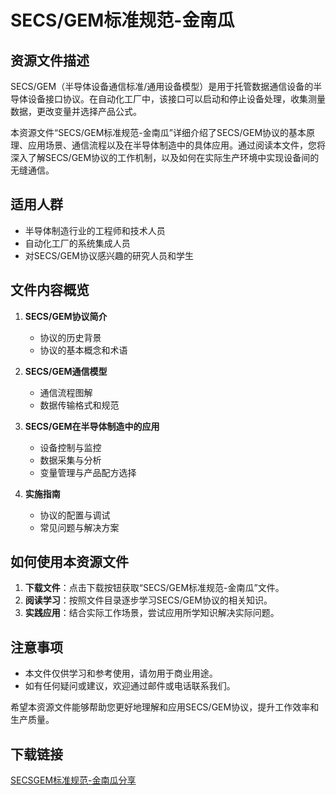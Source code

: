# SECS/GEM标准规范-金南瓜

## 资源文件描述

SECS/GEM（半导体设备通信标准/通用设备模型）是用于托管数据通信设备的半导体设备接口协议。在自动化工厂中，该接口可以启动和停止设备处理，收集测量数据，更改变量并选择产品公式。

本资源文件“SECS/GEM标准规范-金南瓜”详细介绍了SECS/GEM协议的基本原理、应用场景、通信流程以及在半导体制造中的具体应用。通过阅读本文件，您将深入了解SECS/GEM协议的工作机制，以及如何在实际生产环境中实现设备间的无缝通信。

## 适用人群

- 半导体制造行业的工程师和技术人员
- 自动化工厂的系统集成人员
- 对SECS/GEM协议感兴趣的研究人员和学生

## 文件内容概览

1. **SECS/GEM协议简介**
   - 协议的历史背景
   - 协议的基本概念和术语

2. **SECS/GEM通信模型**
   - 通信流程图解
   - 数据传输格式和规范

3. **SECS/GEM在半导体制造中的应用**
   - 设备控制与监控
   - 数据采集与分析
   - 变量管理与产品配方选择

4. **实施指南**
   - 协议的配置与调试
   - 常见问题与解决方案

## 如何使用本资源文件

1. **下载文件**：点击下载按钮获取“SECS/GEM标准规范-金南瓜”文件。
2. **阅读学习**：按照文件目录逐步学习SECS/GEM协议的相关知识。
3. **实践应用**：结合实际工作场景，尝试应用所学知识解决实际问题。

## 注意事项

- 本文件仅供学习和参考使用，请勿用于商业用途。
- 如有任何疑问或建议，欢迎通过邮件或电话联系我们。

希望本资源文件能够帮助您更好地理解和应用SECS/GEM协议，提升工作效率和生产质量。

## 下载链接

[SECSGEM标准规范-金南瓜分享](https://pan.quark.cn/s/087016f45783)